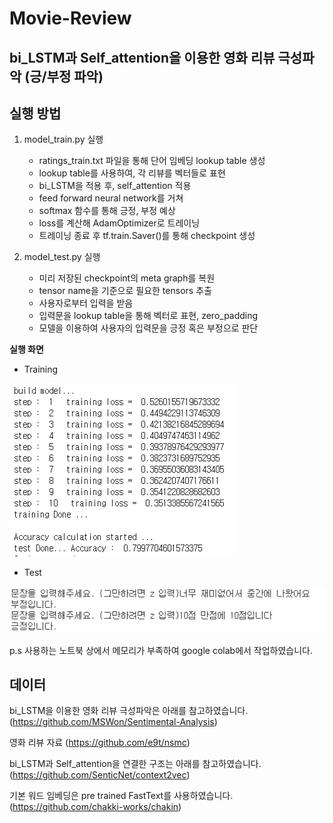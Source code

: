# Movie-Review

## **bi_LSTM과 Self_attention을 이용한 영화 리뷰 극성파악 (긍/부정 파악)**

## **실행 방법**
1. model_train.py 실행
	- ratings_train.txt 파일을 통해 단어 임베딩 lookup table 생성
    - lookup table를 사용하여, 각 리뷰를 벡터들로 표현
    - bi_LSTM을 적용 후, self_attention 적용
    - feed forward neural network를 거쳐
    - softmax 함수를 통해 긍정, 부정 예상
    - loss를 계산해 AdamOptimizer로 트레이닝
    - 트레이닝 종료 후 tf.train.Saver()를 통해 checkpoint 생성
    
2. model_test.py 실행
	- 미리 저장된 checkpoint의 meta graph를 복원
    - tensor name을 기준으로 필요한 tensors 추출
    - 사용자로부터 입력을 받음
    - 입력문을 lookup table을 통해 벡터로 표현, zero_padding
    - 모델을 이용하여 사용자의 입력문을 긍정 혹은 부정으로 판단
    
**실행 화면**
- Training

![training_img](./img/training.png)

- Test

![test_img](./img/test.png)

p.s 사용하는 노트북 상에서 메모리가 부족하여 google colab에서 작업하였습니다.

## **데이터**

bi_LSTM을 이용한 영화 리뷰 극성파악은 아래를 참고하였습니다.
(https://github.com/MSWon/Sentimental-Analysis)

영화 리뷰 자료
(https://github.com/e9t/nsmc)

bi_LSTM과 Self_attention을 연결한 구조는 아래를 참고하였습니다.
(https://github.com/SenticNet/context2vec)

기본 워드 임베딩은 pre trained FastText를 사용하였습니다.
(https://github.com/chakki-works/chakin)
